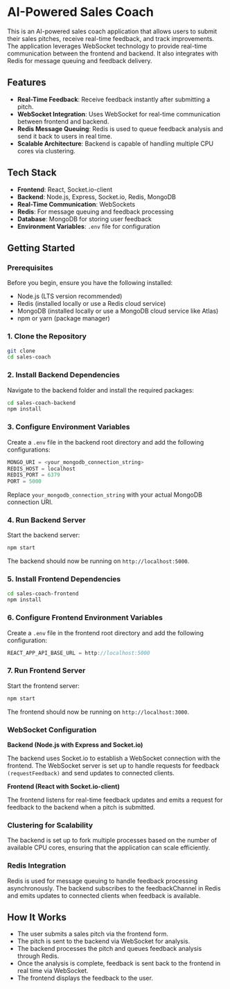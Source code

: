 # AI-Powered Sales Coach

This is an AI-powered sales coach application that allows users to submit their sales pitches, receive real-time feedback, and track improvements. The application leverages WebSocket technology to provide real-time communication between the frontend and backend. It also integrates with Redis for message queuing and feedback delivery.

## Features

- **Real-Time Feedback**: Receive feedback instantly after submitting a pitch.
- **WebSocket Integration**: Uses WebSocket for real-time communication between frontend and backend.
- **Redis Message Queuing**: Redis is used to queue feedback analysis and send it back to users in real time.
- **Scalable Architecture**: Backend is capable of handling multiple CPU cores via clustering.

## Tech Stack

- **Frontend**: React, Socket.io-client
- **Backend**: Node.js, Express, Socket.io, Redis, MongoDB
- **Real-Time Communication**: WebSockets
- **Redis**: For message queuing and feedback processing
- **Database**: MongoDB for storing user feedback
- **Environment Variables**: `.env` file for configuration

## Getting Started

### Prerequisites

Before you begin, ensure you have the following installed:

- Node.js (LTS version recommended)
- Redis (installed locally or use a Redis cloud service)
- MongoDB (installed locally or use a MongoDB cloud service like Atlas)
- npm or yarn (package manager)

### 1. Clone the Repository

```bash
git clone 
cd sales-coach
```

### 2. Install Backend Dependencies

Navigate to the backend folder and install the required packages:
```bash
cd sales-coach-backend
npm install
```

### 3. Configure Environment Variables

Create a `.env` file in the backend root directory and add the following configurations:

```js
MONGO_URI = <your_mongodb_connection_string>
REDIS_HOST = localhost
REDIS_PORT = 6379
PORT = 5000
```
Replace `your_mongodb_connection_string` with your actual MongoDB connection URI.

### 4. Run Backend Server

Start the backend server:
```bash
npm start
```
The backend should now be running on `http://localhost:5000`.

### 5. Install Frontend Dependencies

```bash
cd sales-coach-frontend
npm install
```

### 6. Configure Frontend Environment Variables

Create a `.env` file in the frontend root directory and add the following configuration:
```js
REACT_APP_API_BASE_URL = http://localhost:5000
```

### 7. Run Frontend Server

Start the frontend server:
```bash
npm start
```
The frontend should now be running on `http://localhost:3000`.

### WebSocket Configuration

**Backend (Node.js with Express and Socket.io)**

The backend uses Socket.io to establish a WebSocket connection with the frontend. The WebSocket server is set up to handle requests for feedback `(requestFeedback)` and send updates to connected clients.

**Frontend (React with Socket.io-client)**

The frontend listens for real-time feedback updates and emits a request for feedback to the backend when a pitch is submitted.

### Clustering for Scalability

The backend is set up to fork multiple processes based on the number of available CPU cores, ensuring that the application can scale efficiently.

### Redis Integration

Redis is used for message queuing to handle feedback processing asynchronously. The backend subscribes to the feedbackChannel in Redis and emits updates to connected clients when feedback is available.

## How It Works

- The user submits a sales pitch via the frontend form.
- The pitch is sent to the backend via WebSocket for analysis.
- The backend processes the pitch and queues feedback analysis through Redis.
- Once the analysis is complete, feedback is sent back to the frontend in real time via WebSocket.
- The frontend displays the feedback to the user.